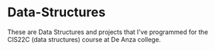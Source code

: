 # Data-Structures

These are Data Structures and projects that I've programmed for the CIS22C (data structures) course at De Anza college.
